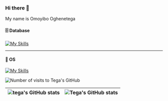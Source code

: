 ### Hi there 👋

My name is Omoyibo Oghenetega

<!--
**omotega/omotega** is a ✨ _special_ ✨ repository because its `README.md` (this file) appears on your GitHub profile.

Here are some ideas to get you started:

- 🔭 I’m currently working on ...
- 🌱 I’m currently learning ...
- 👯 I’m looking to collaborate on ...
- 🤔 I’m looking for help with ...
- 💬 Ask me about ...
- 📫 How to reach me: tomoyibo@gmailo.com
- 😄 Pronouns: he/him...
- ⚡ Fun fact: ...
-->

#### 🗄 Database
[![My Skills](https://skillicons.dev/icons?i=mongodb,postgres)](https://skillicons.dev)

---
#### 🔮 OS
[![My Skills](https://skillicons.dev/icons?i=linux)](https://skillicons.dev)


<p align="left"> <img src="https://komarev.com/ghpvc/?username=omotega&label=Profile%20Visits&color=0e75b6&style=flat" alt="Number of visits to Tega's GitHub" /> </p>

| <img align="center" src="https://github-readme-stats.vercel.app/api?username=omotega&show_icons=true&include_all_commits=true&hide_border=true" alt="tega's GitHub stats" /> | <img align="center" src="https://github-readme-stats.vercel.app/api/top-langs/?username=omotega&langs_count=8&layout=compact&hide_border=true" alt="Tega's GitHub stats" /> |
| ------------- | ------------- |